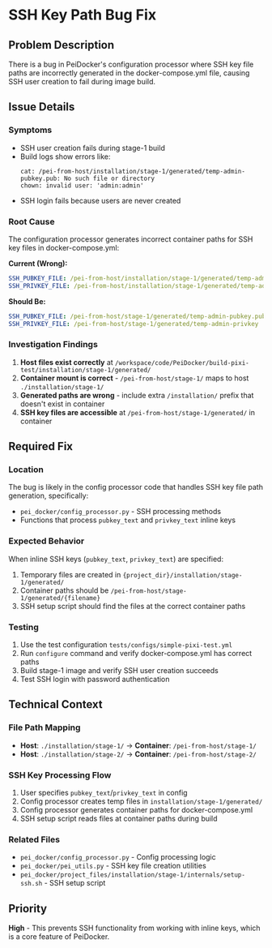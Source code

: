 # SSH Key Path Bug Fix

## Problem Description

There is a bug in PeiDocker's configuration processor where SSH key file paths are incorrectly generated in the docker-compose.yml file, causing SSH user creation to fail during image build.

## Issue Details

### Symptoms
- SSH user creation fails during stage-1 build
- Build logs show errors like:
  ```
  cat: /pei-from-host/installation/stage-1/generated/temp-admin-pubkey.pub: No such file or directory
  chown: invalid user: 'admin:admin'
  ```
- SSH login fails because users are never created

### Root Cause
The configuration processor generates incorrect container paths for SSH key files in docker-compose.yml:

**Current (Wrong):**
```yaml
SSH_PUBKEY_FILE: /pei-from-host/installation/stage-1/generated/temp-admin-pubkey.pub
SSH_PRIVKEY_FILE: /pei-from-host/installation/stage-1/generated/temp-admin-privkey
```

**Should Be:**
```yaml
SSH_PUBKEY_FILE: /pei-from-host/stage-1/generated/temp-admin-pubkey.pub
SSH_PRIVKEY_FILE: /pei-from-host/stage-1/generated/temp-admin-privkey
```

### Investigation Findings
1. **Host files exist correctly** at `/workspace/code/PeiDocker/build-pixi-test/installation/stage-1/generated/`
2. **Container mount is correct** - `/pei-from-host/stage-1/` maps to host `./installation/stage-1/`
3. **Generated paths are wrong** - include extra `/installation/` prefix that doesn't exist in container
4. **SSH key files are accessible** at `/pei-from-host/stage-1/generated/` in container

## Required Fix

### Location
The bug is likely in the config processor code that handles SSH key file path generation, specifically:
- `pei_docker/config_processor.py` - SSH processing methods
- Functions that process `pubkey_text` and `privkey_text` inline keys

### Expected Behavior
When inline SSH keys (`pubkey_text`, `privkey_text`) are specified:
1. Temporary files are created in `{project_dir}/installation/stage-1/generated/`
2. Container paths should be `/pei-from-host/stage-1/generated/{filename}`
3. SSH setup script should find the files at the correct container paths

### Testing
1. Use the test configuration `tests/configs/simple-pixi-test.yml`
2. Run `configure` command and verify docker-compose.yml has correct paths
3. Build stage-1 image and verify SSH user creation succeeds
4. Test SSH login with password authentication

## Technical Context

### File Path Mapping
- **Host**: `./installation/stage-1/` → **Container**: `/pei-from-host/stage-1/`
- **Host**: `./installation/stage-2/` → **Container**: `/pei-from-host/stage-2/`

### SSH Key Processing Flow
1. User specifies `pubkey_text`/`privkey_text` in config
2. Config processor creates temp files in `installation/stage-1/generated/`
3. Config processor generates container paths for docker-compose.yml
4. SSH setup script reads files at container paths during build

### Related Files
- `pei_docker/config_processor.py` - Config processing logic
- `pei_docker/pei_utils.py` - SSH key file creation utilities
- `pei_docker/project_files/installation/stage-1/internals/setup-ssh.sh` - SSH setup script

## Priority
**High** - This prevents SSH functionality from working with inline keys, which is a core feature of PeiDocker.